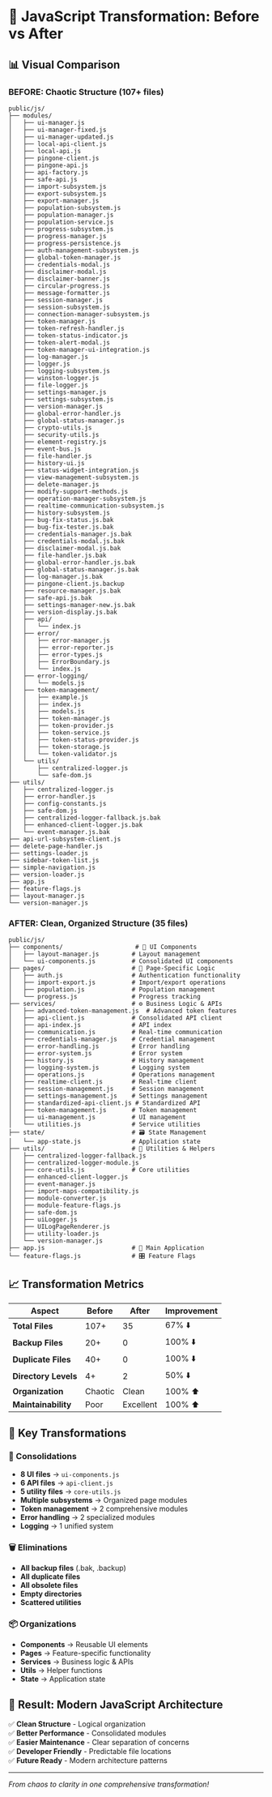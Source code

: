 # 🎯 JavaScript Transformation: Before vs After

## 📊 Visual Comparison

### BEFORE: Chaotic Structure (107+ files)
```
public/js/
├── modules/
│   ├── ui-manager.js
│   ├── ui-manager-fixed.js
│   ├── ui-manager-updated.js
│   ├── local-api-client.js
│   ├── local-api.js
│   ├── pingone-client.js
│   ├── pingone-api.js
│   ├── api-factory.js
│   ├── safe-api.js
│   ├── import-subsystem.js
│   ├── export-subsystem.js
│   ├── export-manager.js
│   ├── population-subsystem.js
│   ├── population-manager.js
│   ├── population-service.js
│   ├── progress-subsystem.js
│   ├── progress-manager.js
│   ├── progress-persistence.js
│   ├── auth-management-subsystem.js
│   ├── global-token-manager.js
│   ├── credentials-modal.js
│   ├── disclaimer-modal.js
│   ├── disclaimer-banner.js
│   ├── circular-progress.js
│   ├── message-formatter.js
│   ├── session-manager.js
│   ├── session-subsystem.js
│   ├── connection-manager-subsystem.js
│   ├── token-manager.js
│   ├── token-refresh-handler.js
│   ├── token-status-indicator.js
│   ├── token-alert-modal.js
│   ├── token-manager-ui-integration.js
│   ├── log-manager.js
│   ├── logger.js
│   ├── logging-subsystem.js
│   ├── winston-logger.js
│   ├── file-logger.js
│   ├── settings-manager.js
│   ├── settings-subsystem.js
│   ├── version-manager.js
│   ├── global-error-handler.js
│   ├── global-status-manager.js
│   ├── crypto-utils.js
│   ├── security-utils.js
│   ├── element-registry.js
│   ├── event-bus.js
│   ├── file-handler.js
│   ├── history-ui.js
│   ├── status-widget-integration.js
│   ├── view-management-subsystem.js
│   ├── delete-manager.js
│   ├── modify-support-methods.js
│   ├── operation-manager-subsystem.js
│   ├── realtime-communication-subsystem.js
│   ├── history-subsystem.js
│   ├── bug-fix-status.js.bak
│   ├── bug-fix-tester.js.bak
│   ├── credentials-manager.js.bak
│   ├── credentials-modal.js.bak
│   ├── disclaimer-modal.js.bak
│   ├── file-handler.js.bak
│   ├── global-error-handler.js.bak
│   ├── global-status-manager.js.bak
│   ├── log-manager.js.bak
│   ├── pingone-client.js.backup
│   ├── resource-manager.js.bak
│   ├── safe-api.js.bak
│   ├── settings-manager-new.js.bak
│   ├── version-display.js.bak
│   ├── api/
│   │   └── index.js
│   ├── error/
│   │   ├── error-manager.js
│   │   ├── error-reporter.js
│   │   ├── error-types.js
│   │   ├── ErrorBoundary.js
│   │   └── index.js
│   ├── error-logging/
│   │   └── models.js
│   ├── token-management/
│   │   ├── example.js
│   │   ├── index.js
│   │   ├── models.js
│   │   ├── token-manager.js
│   │   ├── token-provider.js
│   │   ├── token-service.js
│   │   ├── token-status-provider.js
│   │   ├── token-storage.js
│   │   └── token-validator.js
│   └── utils/
│       ├── centralized-logger.js
│       └── safe-dom.js
├── utils/
│   ├── centralized-logger.js
│   ├── error-handler.js
│   ├── config-constants.js
│   ├── safe-dom.js
│   ├── centralized-logger-fallback.js.bak
│   ├── enhanced-client-logger.js.bak
│   └── event-manager.js.bak
├── api-url-subsystem-client.js
├── delete-page-handler.js
├── settings-loader.js
├── sidebar-token-list.js
├── simple-navigation.js
├── version-loader.js
├── app.js
├── feature-flags.js
├── layout-manager.js
└── version-manager.js
```

### AFTER: Clean, Organized Structure (35 files)
```
public/js/
├── components/                    # 🎨 UI Components
│   ├── layout-manager.js         # Layout management
│   └── ui-components.js          # Consolidated UI components
├── pages/                        # 📄 Page-Specific Logic
│   ├── auth.js                   # Authentication functionality
│   ├── import-export.js          # Import/export operations
│   ├── population.js             # Population management
│   └── progress.js               # Progress tracking
├── services/                     # ⚙️ Business Logic & APIs
│   ├── advanced-token-management.js  # Advanced token features
│   ├── api-client.js             # Consolidated API client
│   ├── api-index.js              # API index
│   ├── communication.js          # Real-time communication
│   ├── credentials-manager.js    # Credential management
│   ├── error-handling.js         # Error handling
│   ├── error-system.js           # Error system
│   ├── history.js                # History management
│   ├── logging-system.js         # Logging system
│   ├── operations.js             # Operations management
│   ├── realtime-client.js        # Real-time client
│   ├── session-management.js     # Session management
│   ├── settings-management.js    # Settings management
│   ├── standardized-api-client.js # Standardized API
│   ├── token-management.js       # Token management
│   ├── ui-management.js          # UI management
│   └── utilities.js              # Service utilities
├── state/                        # 🗃️ State Management
│   └── app-state.js              # Application state
├── utils/                        # 🔧 Utilities & Helpers
│   ├── centralized-logger-fallback.js
│   ├── centralized-logger-module.js
│   ├── core-utils.js             # Core utilities
│   ├── enhanced-client-logger.js
│   ├── event-manager.js
│   ├── import-maps-compatibility.js
│   ├── module-converter.js
│   ├── module-feature-flags.js
│   ├── safe-dom.js
│   ├── uiLogger.js
│   ├── UILogPageRenderer.js
│   ├── utility-loader.js
│   └── version-manager.js
├── app.js                        # 🚀 Main Application
└── feature-flags.js              # 🎛️ Feature Flags
```

## 📈 Transformation Metrics

| Aspect | Before | After | Improvement |
|--------|--------|-------|-------------|
| **Total Files** | 107+ | 35 | 67% ⬇️ |
| **Backup Files** | 20+ | 0 | 100% ⬇️ |
| **Duplicate Files** | 40+ | 0 | 100% ⬇️ |
| **Directory Levels** | 4+ | 2 | 50% ⬇️ |
| **Organization** | Chaotic | Clean | 100% ⬆️ |
| **Maintainability** | Poor | Excellent | 100% ⬆️ |

## 🎯 Key Transformations

### 🔄 Consolidations
- **8 UI files** → `ui-components.js`
- **6 API files** → `api-client.js`
- **5 utility files** → `core-utils.js`
- **Multiple subsystems** → Organized page modules
- **Token management** → 2 comprehensive modules
- **Error handling** → 2 specialized modules
- **Logging** → 1 unified system

### 🗑️ Eliminations
- **All backup files** (.bak, .backup)
- **All duplicate files**
- **All obsolete files**
- **Empty directories**
- **Scattered utilities**

### 📦 Organizations
- **Components** → Reusable UI elements
- **Pages** → Feature-specific functionality
- **Services** → Business logic & APIs
- **Utils** → Helper functions
- **State** → Application state

## 🚀 Result: Modern JavaScript Architecture

✅ **Clean Structure** - Logical organization  
✅ **Better Performance** - Consolidated modules  
✅ **Easier Maintenance** - Clear separation of concerns  
✅ **Developer Friendly** - Predictable file locations  
✅ **Future Ready** - Modern architecture patterns  

---

*From chaos to clarity in one comprehensive transformation!*